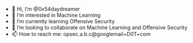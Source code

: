 - 👋 Hi, I’m @0x54daydreamer
- 👀 I’m interested in Machine Learning
- 🌱 I’m currently learning Offensive Security
- 💞️ I’m looking to collaborate on Machine Learning and Offensive Security
- 📫 How to reach me: opsec.a.b.c@googlemail+D0T+com

<!---
0x54daydreamer/0x54daydreamer is a ✨ special ✨ repository because its `README.md` (this file) appears on your GitHub profile.
You can click the Preview link to take a look at your changes.
--->
